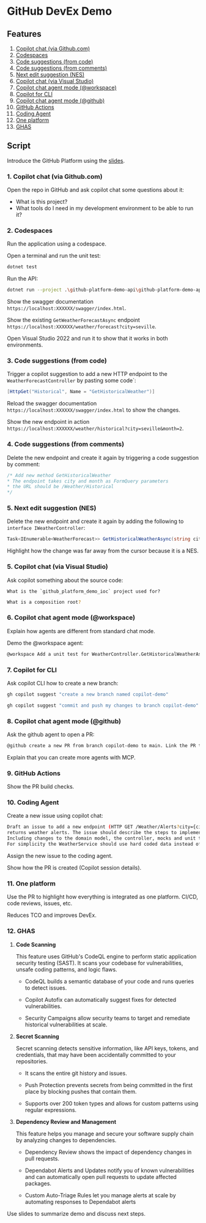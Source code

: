 # GitHub DevEx Demo

## Features

1. [Copilot chat (via Github.com)](#1-copilot-chat-via-githubcom)
2. [Codespaces](#2-codespaces)
3. [Code suggestions (from code)](#3-code-suggestions-from-code)
4. [Code suggestions (from comments)](#4-code-suggestions-from-comments)
5. [Next edit suggestion (NES)](#5-next-edit-suggestion-nes)
6. [Copilot chat (via Visual Studio)](#5-copilot-chat-via-visual-studio)
7. [Copilot chat agent mode (@workspace)](#6-copilot-chat-agent-mode-workspace)
8. [Copilot for CLI](#7-copilot-for-cli)
9. [Copilot chat agent mode (@github)](#8-copilot-chat-agent-mode-github)
10. [GitHub Actions](#9-github-actions)
11. [Coding Agent](#10-coding-agent)
12. [One platform](#11-one-platform)
13. [GHAS](#12-ghas)

## Script

Introduce the GitHub Platform using the [slides](./demo.pdf).

### 1. Copilot chat (via Github.com)

Open the repo in GitHub and ask copilot chat some questions about it:

- What is this project?
- What tools do I need in my development environment to be able to run it?

### 2. Codespaces

Run the application using a codespace.

Open a terminal and run the unit test:

```sh
dotnet test
```

Run the API:

```sh
dotnet run --project .\github-platform-demo-api\github-platform-demo-api.csproj
```



Show the swagger documentation `https://localhost:XXXXXX/swagger/index.html`.
	
Show the existing `GetWeatherForecastAsync` endpoint `https://localhost:XXXXXX/weather/forecast?city=seville`.

Open Visual Studio 2022 and run it to show that it works in both environments.

### 3. Code suggestions (from code)

Trigger a copilot suggestion to add a new HTTP endpoint to the `WeatherForecastController` by pasting some code`:

```csharp
[HttpGet("Historical", Name = "GetHistoricalWeather")]
````

Reload the swagger documentation `https://localhost:XXXXXX/swagger/index.html` to show the changes.

Show the new endpoint in action `https://localhost:XXXXXX/weather/historical?city=seville&month=2`.

### 4. Code suggestions (from comments)

Delete the new endpoint and create it again by triggering a code suggestion by comment:
	
```csharp
/* Add new method GetHistoricalWeather
* The endpoint takes city and month as FormQuery parameters
* the URL should be /Weather/Historical
*/
````

### 5. Next edit suggestion (NES)

Delete the new endpoint and create it again by adding the following to `interface IWeatherController`:

```csharp
Task<IEnumerable<WeatherForecast>> GetHistoricalWeatherAsync(string city, int month);
````

Highlight how the change was far away from the cursor because it is a NES.

### 5. Copilot chat (via Visual Studio)

Ask copilot something about the source code:

```
What is the `github_platform_demo_ioc` project used for?
```

```sh
What is a composition root?
```

### 6. Copilot chat agent mode (@workspace)

Explain how agents are different from standard chat mode.

Demo the @workspace agent:

```sh
@workspace Add a unit test for WeatherController.GetHistoricalWeatherAsync
```

### 7. Copilot for CLI

Ask copilot CLI how to create a new branch:

```sh
gh copilot suggest "create a new branch named copilot-demo"
```

```sh
gh copilot suggest "commit and push my changes to branch copilot-demo"
```

### 8. Copilot chat agent mode (@github)

Ask the github agent to open a PR:

```sh
@github create a new PR from branch copilot-demo to main. Link the PR to issue #2.
```

Explain that you can create more agents with MCP.

### 9. GitHub Actions

Show the PR build checks.

### 10. Coding Agent

Create a new issue using copilot chat:

```sh
Draft an issue to add a new endpoint (HTTP GET /Weather/Alerts?city={city}) to the WeatherForecastController that
returns weather alerts. The issue should describe the steps to implement the endpoint.
Including changes to the domain model, the controller, mocks and unit tests. 
For simplicity the WeatherService should use hard coded data instead of reading from a real database.
```

Assign the new issue to the coding agent.

Show how the PR is created (Copilot session details).

### 11. One platform

Use the PR to highlight how everything is integrated as one platform. CI/CD, code reviews, issues, etc.

Reduces TCO and improves DevEx.

### 12. GHAS

  1. **Code Scanning**
  
      This feature uses GitHub's CodeQL engine to perform static application security testing (SAST). It scans your codebase for vulnerabilities, unsafe coding patterns, and logic flaws.

      - CodeQL builds a semantic database of your code and runs queries to detect issues.

      - Copilot Autofix can automatically suggest fixes for detected vulnerabilities.

      - Security Campaigns allow security teams to target and remediate historical vulnerabilities at scale.

  2. **Secret Scanning**

     Secret scanning detects sensitive information, like API keys, tokens, and credentials, that may have been accidentally committed to your repositories.

	  - It scans the entire git history and issues.

	  - Push Protection prevents secrets from being committed in the first place by blocking pushes that contain them.

	  - Supports over 200 token types and allows for custom patterns using regular expressions.

  3. **Dependency Review and Management**
  
     This feature helps you manage and secure your software supply chain by analyzing changes to dependencies.

      - Dependency Review shows the impact of dependency changes in pull requests.

      - Dependabot Alerts and Updates notify you of known vulnerabilities and can automatically open pull requests to update affected packages.

      - Custom Auto-Triage Rules let you manage alerts at scale by automating responses to Dependabot alerts

Use slides to summarize demo and discuss next steps.
